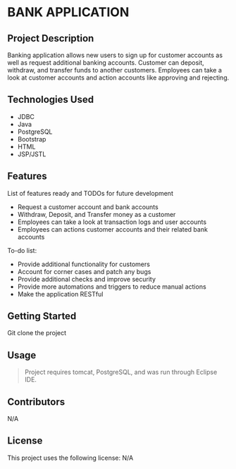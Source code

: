 # BANK APPLICATION

## Project Description

Banking application allows new users to sign up for customer accounts as well as request additional banking accounts. Customer can deposit, withdraw, and transfer funds to another customers. Employees can take a look at customer accounts and action accounts like approving and rejecting.

## Technologies Used

* JDBC
* Java
* PostgreSQL
* Bootstrap
* HTML
* JSP/JSTL

## Features

List of features ready and TODOs for future development
* Request a customer account and bank accounts
* Withdraw, Deposit, and Transfer money as a customer
* Employees can take a look at transaction logs and user accounts
* Employees can actions customer accounts and their related bank accounts

To-do list:
* Provide additional functionality for customers
* Account for corner cases and patch any bugs
* Provide additional checks and improve security
* Provide more automations and triggers to reduce manual actions
* Make the application RESTful

## Getting Started
   
Git clone the project

## Usage

> Project requires tomcat, PostgreSQL, and was run through Eclipse IDE.

## Contributors

N/A

## License

This project uses the following license: N/A
